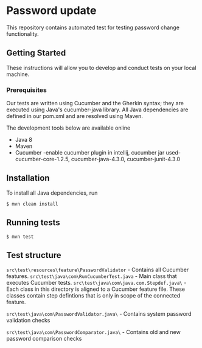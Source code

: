# Password update
This repository contains automated test for testing password change functionality.

## Getting Started
These instructions will allow you to develop and conduct tests on your local machine.

### Prerequisites
Our tests are written using Cucumber and the Gherkin syntax; they are executed using Java's cucumber-java library. All Java dependencies are defined in our pom.xml and are resolved using Maven.


The development tools below are available online
* Java 8
* Maven
* Cucumber -enable cucumber plugin in intellij, cucumber jar used-cucumber-core-1.2.5, cucumber-java-4.3.0, cucumber-junit-4.3.0

## Installation
To install all Java dependencies, run
```console
$ mvn clean install
```

## Running tests
```console
$ mvn test
```

## Test structure

`src\test\resources\feature\PasswordValidator` - Contains all Cucumber features.
`src\test\java\com\RunCucumberTest.java` - Main class that executes Cucumber tests.
`src\test\java\com\java.com.Stepdef.java\` - Each class in this directory is aligned to a Cucumber feature file. These classes contain step defintions that is only in scope of the connected feature.

`src\test\java\com\PasswordValidator.java\` - Contains system password validation checks

`src\test\java\com\PasswordComparator.java\` - Contains old and new password comparison checks
